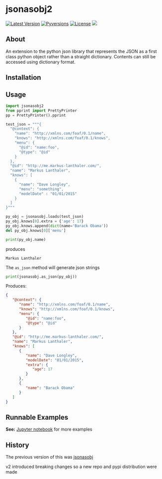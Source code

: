 # jsonasobj2
[![Latest Version](https://img.shields.io/pypi/pyversions/jsonasobj2.svg)](https://pypi.python.org/pypi/jsonasobj2)
[![Pyversions](https://img.shields.io/pypi/v/jsonasobj2.svg)](https://pypi.python.org/pypi/jsonasobj2) 
[![License](https://pypip.in/license/jsonasobj2/badge.svg)](https://pypi.python.org/pypi/jsonasobj2/)
![](https://github.com/hsolbrig/jsonasobj2/workflows/Build/badge.svg)

## About

An extension to the python json library that represents the JSON as a first class python object rather than a straight dictionary. Contents can still be accessed using dictionary format.

## Installation

## Usage

```python
import jsonasobj2
from pprint import PrettyPrinter
pp = PrettyPrinter().pprint

test_json = """{
  "@context": {
    "name": "http://xmlns.com/foaf/0.1/name",
    "knows": "http://xmlns.com/foaf/0.1/knows",
    "menu": {
      "@id": "name:foo",
      "@type": "@id"
    }
  },
  "@id": "http://me.markus-lanthaler.com/",
  "name": "Markus Lanthaler",
  "knows": [
    {
      "name": "Dave Longley",
      "menu": "something",
      "modelDate" : "01/01/2015"
    }
  ]
}"""

py_obj = jsonasobj.loads(test_json)
py_obj.knows[0].extra = {'age': 17}
py_obj.knows.append(dict(name='Barack Obama'))
del py_obj.knows[0]['menu']
```

```python
print(py_obj.name)
```

produces

```
Markus Lanthaler
```

The `as_json` method will generate json strings

```python
print(jsonasobj.as_json(py_obj))
```

Produces:

```json
{
   "@context": {
      "name": "http://xmlns.com/foaf/0.1/name",
      "knows": "http://xmlns.com/foaf/0.1/knows",
      "menu": {
         "@id": "name:foo",
         "@type": "@id"
      }
   },
   "@id": "http://me.markus-lanthaler.com/",
   "name": "Markus Lanthaler",
   "knows": [
      {
         "name": "Dave Longley",
         "modelDate": "01/01/2015",
         "extra": {
            "age": 17
         }
      },
      {
         "name": "Barack Obama"
      }
   ]
}
```

## Runnable Examples

**See:** [Jupyter notebook](notebooks/readme.ipynb) for more examples

## History

The previous version of this was [jsonasobj](https://github.com/hsolbrig/jsonasobj)

v2 introduced breaking changes so a new repo and pypi distribution were made
